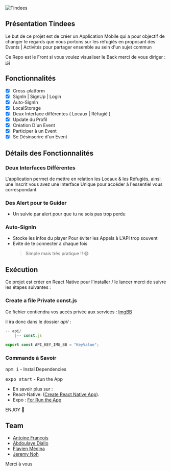 ![Tindees](https://github.com/JeremyNoh/tindees-app/raw/master/assets/tindeesMin.png "this is the name Of the Project")

## Présentation Tindees

Le but de ce projet est de créer un Application Mobile qui a pour objectif de changer le regards que nous portons sur les réfugiés en proposant des Events | Activités pour partager ensemble au sein d'un sujet commun

Ce Repo est le Front si vous voulez visualiser le Back merci de vous diriger : [içi](https://github.com/aawfrancois/tindees-api)

## Fonctionnalités

- [x] Cross-platform
- [x] SignIn | SignUp | Login
- [x] Auto-SignIn
- [x] LocalStorage
- [x] Deux Interface différentes ( Locaux | Réfugié )
- [x] Update du Profil
- [x] Création D'un Event
- [x] Participer à un Event
- [x] Se Désinscrire d'un Event

## Détails des Fonctionnalités

### Deux Interfaces Différentes

L'application permet de mettre en relation les Locaux & les Réfugiés, ainsi une Inscrit vous avez une Interface Unique pour accéder à l'essentiel vous correspondant

### Des Alert pour te Guider

- Un suivie par alert pour que tu ne sois pas trop perdu

### Auto-SignIn

- Stocke les infos du player Pour éviter les Appels à L'API trop souvent
- Evite de te connecter à chaque fois
  > Simple mais très pratique !! 😄

## Exécution

Ce projet est créer en React Native pour l'installer / le lancer merci de suivre les étapes suivantes :

### Create a file Private const.js

Ce fichier contiendra vos accès privée aux services : [ImgBB](https://api.imgbb.com/)

il ira donc dans le dossier _api/_ :

```js
-- api/
	|-- const.js
```

```js
export const API_KEY_IMG_BB = "KeyValue";
```

### Commande à Savoir

<kbd>npm i</kbd> - Instal Dependencies

<kbd> expo start</kbd> - Run the App

- En savoir plus sur :
- React-Native: ([Create React Native App](https://facebook.github.io/react-native/)).
- Expo : [For Run the App](https://expo.io/learn)

ENJOY 🙂

## Team

- [Antoine François](https://github.com/aawfrancois/)
- [Abdoulaye Diallo](https://github.com/DiallAbdoulaye)
- [Flavien Médina](https://github.com/FlavienMedina)
- [Jeremy Noh](https://github.com/JeremyNoh)

Merci à vous
